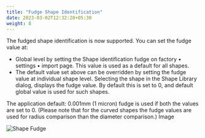 ```yaml
---
title: "Fudge Shape Identification"
date: 2023-03-02T12:32:28+05:30
weight: 8
---
```


The fudged shape identification is now supported. You can set the fudge value at:

+ Global level by setting the Shape identification fudge on factory • settings • import page. This value is used as a default for all shapes.
+ The default value set above can be overridden by setting the fudge value at individual shape level. Selecting the shape in the Shape Library dialog, displays the fudge value. By default this is set to 0, and default global value is used for such shapes.


The application default: 0.001mm (1 micron) fudge is used if both the values are set to 0. (Please note that for the curved shapes the fudge values are used for radius comparison than the diameter comparison.)
Image

![Shape Fudge](/images/ShapeFudge.png)